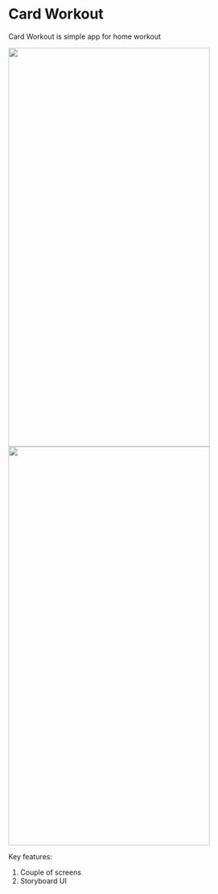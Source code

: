 # Card Workout
Card Workout is simple app for home workout

<img src="https://github.com/user-attachments/assets/48cd1603-d936-489f-a8f1-384be2646174" width="400" height="790">
<img src="https://github.com/user-attachments/assets/12a0ca83-dac0-4001-84b1-c22280191c28" width="400" height="790">

Key features:
1. Couple of screens
2. Storyboard UI
